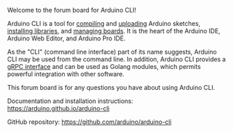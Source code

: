 Welcome to the forum board for Arduino CLI!

Arduino CLI is a tool for [compiling](https://arduino.github.io/arduino-cli/commands/arduino-cli_compile/) and [uploading](https://arduino.github.io/arduino-cli/commands/arduino-cli_upload/) Arduino sketches, [installing libraries](https://arduino.github.io/arduino-cli/commands/arduino-cli_lib/), and [managing boards](https://arduino.github.io/arduino-cli/commands/arduino-cli_core/). It is the heart of the Arduino IDE, Arduino Web Editor, and Arduino Pro IDE.

As the "CLI" (command line interface) part of its name suggests, Arduino CLI may be used from the command line. In addition, Arduino CLI provides a [gRPC interface](https://arduino.github.io/arduino-cli/rpc/commands/) and can be used as Golang modules, which permits powerful integration with other software.

This forum board is for any questions you have about using Arduino CLI.

Documentation and installation instructions:
<https://arduino.github.io/arduino-cli>

GitHub repository:
<https://github.com/arduino/arduino-cli>
